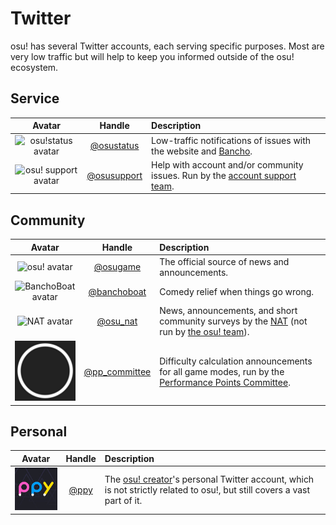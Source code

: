 # Twitter

osu! has several Twitter accounts, each serving specific purposes. Most are very low traffic but will help to keep you informed outside of the osu! ecosystem.

## Service

| Avatar | Handle | Description |
| :-: | :-: | :-- |
| ![osu!status avatar](img/osustatus.jpg) | [@osustatus](https://twitter.com/osustatus) | Low-traffic notifications of issues with the website and [Bancho](/wiki/Bancho_(server)). |
| ![osu! support avatar](img/osusupport.jpg) | [@osusupport](https://twitter.com/osusupport) | Help with account and/or community issues. Run by the [account support team](/wiki/People/The_Team/Account_support_team). |

## Community

| Avatar | Handle | Description |
| :-: | :-: | :-- |
| ![osu! avatar](img/osugame.jpg) | [@osugame](https://twitter.com/osugame) | The official source of news and announcements. |
| ![BanchoBoat avatar](img/banchoboat.jpg) | [@banchoboat](https://twitter.com/banchoboat) | Comedy relief when things go wrong. |
| ![NAT avatar](img/osu_nat.png) | [@osu_nat](https://twitter.com/osu_nat) | News, announcements, and short community surveys by the [NAT](/wiki/People/The_Team/Nomination_Assessment_Team) (not run by [the osu! team](/wiki/People/The_Team)). |
| ![pp committee avatar](img/ppcommittee.png) | [@pp_committee](https://twitter.com/pp_committee) | Difficulty calculation announcements for all game modes, run by the [Performance Points Committee](/wiki/People/Performance_Points_Committee). |

## Personal

| Avatar | Handle | Description |
| :-: | :-: | :-- |
| ![Dean Herbert avatar](img/ppy.jpg?2) | [@ppy](https://twitter.com/ppy) | The [osu! creator](/wiki/People/peppy)'s personal Twitter account, which is not strictly related to osu!, but still covers a vast part of it. |
